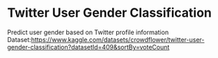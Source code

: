 # Twitter User Gender Classification
Predict user gender based on Twitter profile information <br>
Dataset:https://www.kaggle.com/datasets/crowdflower/twitter-user-gender-classification?datasetId=409&sortBy=voteCount